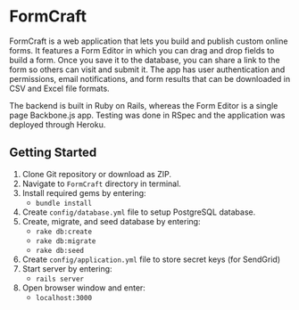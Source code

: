 FormCraft
=========

FormCraft is a web application that lets you build and publish custom online forms. It features a Form Editor in which you can drag and drop fields to build a form. Once you save it to the database, you can share a link to the form so others can visit and submit it. The app has user authentication and permissions, email notifications, and form results that can be downloaded in CSV and Excel file formats.

The backend is built in Ruby on Rails, whereas the Form Editor is a single page Backbone.js app. Testing was done in RSpec and the application was deployed through Heroku.

Getting Started
---------------

1. Clone Git repository or download as ZIP.
2. Navigate to `FormCraft` directory in terminal.
3. Install required gems by entering:
    - `bundle install`
4. Create `config/database.yml` file to setup PostgreSQL database.
5. Create, migrate, and seed database by entering:
    - `rake db:create`
    - `rake db:migrate`
    - `rake db:seed`
6. Create `config/application.yml` file to store secret keys (for SendGrid)
7. Start server by entering:
    - `rails server`
4. Open browser window and enter:
    - `localhost:3000`